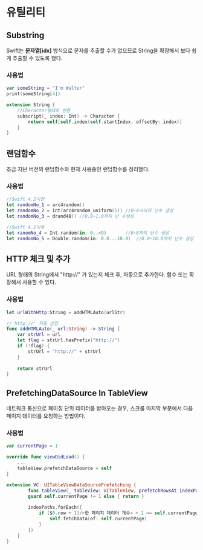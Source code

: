 # 유틸리티

## Substring
Swift는 **문자열[idx]** 방식으로 문자를 추출할 수가 없으므로 String을 확장해서 보다 쉽게 추출할 수 있도록 했다.

### 사용법
```swift
var someString = "I'm Walter"
print(someString[4])

extension String {
    //Character형태로 반환
    subscript(_ index: Int) -> Character {
        return self[self.index(self.startIndex, offsetBy: index)]
    }
}
```

## 랜덤함수
조금 지난 버전의 랜덤함수와 현재 사용중인 랜덤함수를 정리했다.

### 사용법
```swift
//Swift 4.2이전
let randomNo_1 = arc4random()
let randomNo_2 = Int(arc4random_uniform(5)) //0~4사이의 난수 생성
let randomNo_3 = drand48() //0.0~1.0까지 난 수생성

//Swift 4.2이후
let ranomNo_4 = Int.random(in: 0..<9)       //0~8까지 난수 생성
let randomNo_5 = Double.random(in: 0.0...10.0)  //0.0~10.0까지 난수 생성
```

## HTTP 체크 및 추가
URL 형태의 String에서 "http://" 가 있는지 체크 후, 자동으로 추가한다.
함수 또는 확장해서 사용할 수 있다.

### 사용법
```swift
let urlWithHttp:String = addHTMLAuto(urlStr)

//'http://' 자동 삽입
func addHTMLAuto(_ url:String) -> String {
    var strUrl = url
    let flag = strUrl.hasPrefix("http://")
    if (!flag) {
        strUrl = "http://" + strUrl
    }
    
    return strUrl
}
```

## PrefetchingDataSource In TableView
네트워크 통신으로 페이징 단위 데이터를 받아오는 경우, 스크롤 마지막 부분에서 다음 페이지 데이터를 요청하는 방법이다.

### 사용법
```swift
var currentPage = 1

override func viewDidLoad() {
    ...
    tableView.prefetchDataSource = self
}

extension VC: UITableViewDataSourcePrefetching {
        func tableView(_ tableView: UITableView, prefetchRowsAt indexPaths: [IndexPath]) {
        guard self.currentPage != 1 else { return }
        
        indexPaths.forEach({
            if ($0.row + 1)/<한 페이지 데이터 개수> + 1 == self.currentPage {
                self.fetchData(of: self.currentPage)
            }
        })
    }
}
```

